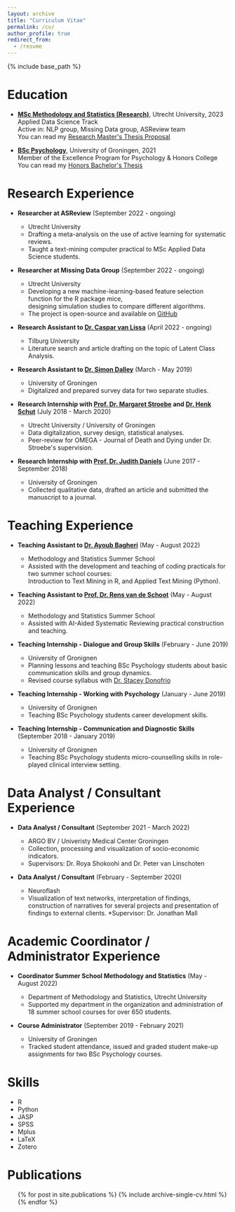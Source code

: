 ```yaml
---
layout: archive
title: "Curriculum Vitae"
permalink: /cv/
author_profile: true
redirect_from:
  - /resume
---
```


{% include base_path %}

Education
======

* [**MSc Methodology and Statistics (Research)**](https://www.uu.nl/en/masters/methodology-and-statistics-behavioural-biomedical-and-social-sciences), Utrecht University, 2023\
Applied Data Science Track\
Active in: NLP group, Missing Data group, ASReview team\
You can read my [Research Master's Thesis Proposal](http://danadria.github.io/files/Anadria_Thesis_Proposal.pdf)


* [**BSc Psychology**](https://www.rug.nl/bachelors/psychology-en/?lang=en), University of Groningen, 2021\
Member of the Excellence Program for Psychology & Honors College\
You can read my [Honors Bachelor's Thesis](http://danadria.github.io/files/HBT_Anadria_s3091678.pdf)


Research Experience
======

* **Researcher at ASReview** (September 2022 - ongoing)
  * Utrecht University
  * Drafting a meta-analysis on the use of active learning for systematic reviews.
  * Taught a text-mining computer practical to MSc Applied Data Science students.

* **Researcher at Missing Data Group** (September 2022 - ongoing)
  * Utrecht University
  * Developing a new machine-learning-based feature selection function for the R package mice,\
    designing simulation studies to compare different algorithms.
  * The project is open-source and available on [GitHub](https://github.com/danadria/feature.selector)

* **Research Assistant to [Dr. Caspar van Lissa](https://www.tilburguniversity.edu/staff/c-j-vanlissa)** (April 2022 - ongoing)
  * Tilburg University
  * Literature search and article drafting on the topic of Latent Class Analysis.

* **Research Assistant to [Dr. Simon Dalley](https://www.rug.nl/staff/s.e.dalley/research)** (March - May 2019)
  * University of Groningen
  * Digitalized and prepared survey data for two separate studies.

* **Research Internship with [Prof. Dr. Margaret Stroebe](https://www.uu.nl/staff/msstroebe) and [Dr. Henk Schut](https://www.uu.nl/staff/hschut)** (July 2018 - March 2020)
  * Utrecht University / University of Groningen
  * Data digitalization, survey design, statistical analyses.
  * Peer-review for OMEGA - Journal of Death and Dying under Dr. Stroebe's supervision.

* **Research Internship with [Prof. Dr. Judith Daniels](https://www.rug.nl/staff/j.k.daniels/)** (June 2017 - September 2018)
  * University of Groningen
  * Collected qualitative data, drafted an article and submitted the manuscript to a journal.

Teaching Experience
======

* **Teaching Assistant to [Dr. Ayoub Bagheri](https://ayoubbagheri.nl/)** (May - August 2022)
  * Methodology and Statistics Summer School
  * Assisted with the development and teaching of coding practicals for two summer school courses:\
    Introduction to Text Mining in R, and Applied Text Mining (Python).

* **Teaching Assistant to [Prof. Dr. Rens van de Schoot](https://www.rensvandeschoot.com/about-rens/)** (May - August 2022)
  * Methodology and Statistics Summer School
  * Assisted with AI-Aided Systematic Reviewing practical construction and teaching.

* **Teaching Internship - Dialogue and Group Skills** (February - June 2019)
  * University of Gronignen
  * Planning lessons and teaching BSc Psychology students about basic communication skills and group dynamics.
  * Revised course syllabus with [Dr. Stacey Donofrio](https://www.rug.nl/staff/s.m.donofrio/)

* **Teaching Internship - Working with Psychology** (January - June 2019)
  * University of Gronignen
  * Teaching BSc Psychology students career development skills.

* **Teaching Internship - Communication and Diagnostic Skills** (September 2018 - January 2019)
  * University of Gronignen
  * Teaching BSc Psychology students micro-counselling skills in role-played clinical interview setting.

Data Analyst / Consultant Experience
======

* **Data Analyst / Consultant** (September 2021 - March 2022)
  * ARGO BV / Univeristy Medical Center Groningen 
  * Collection, processing and visualization of socio-economic indicators.
  * Supervisors: Dr. Roya Shokoohi and Dr. Peter van Linschoten

* **Data Analyst / Consultant** (February - September 2020)
  * Neuroflash
  * Visualization of text networks, interpretation of findings,\
    construction of narratives for several projects and presentation of findings to external clients.
  *Supervisor: Dr. Jonathan Mall

Academic Coordinator / Administrator Experience
======

* **Coordinator Summer School Methodology and Statistics** (May - August 2022)
  * Department of Methodology and Statistics, Utrecht University
  * Supported my department in the organization and administration of 18 summer school courses for over 650 students.

* **Course Administrator** (September 2019 - February 2021)
  * University of Groningen
  * Tracked student attendance, issued and graded student make-up assignments for two BSc Psychology courses.

Skills
======
* R
* Python
* JASP
* SPSS
* Mplus
* LaTeX
* Zotero

Publications
======
  <ul>{% for post in site.publications %}
    {% include archive-single-cv.html %}
  {% endfor %}</ul>
  



